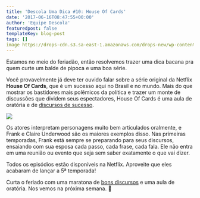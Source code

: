 ```yaml
---
title: 'Descola Uma Dica #10: House Of Cards'
date: '2017-06-16T08:47:55+00:00'
author: 'Equipe Descola'
featuredpost: false
templateKey: blog-post
tags: []
image https://drops-cdn.s3.sa-east-1.amazonaws.com/drops-new/wp-content/uploads/2017/06/14192116/Descola_umadica-10-150x150.png
---
```

Estamos no meio do feriadão, então resolvemos trazer uma dica bacana pra quem curte um balde de pipoca e uma boa série.

Você provavelmente já deve ter ouvido falar sobre a série original da Netflix **House Of Cards**, que é um sucesso aqui no Brasil e no mundo. Mais do que mostrar os bastidores mais polêmicos da política e trazer um monte de discussões que dividem seus espectadores, House Of Cards é uma aula de oratória e de [discursos de sucesso](https://descola.org/curso/discurse).

![](https://descola.org/drops/wp-content/uploads/2017/06/house-of-cards-1024x576.jpg)

Os atores interpretam personagens muito bem articulados oralmente, e Frank e Claire Underwood são os maiores exemplos disso. Nas primeiras temporadas, Frank está sempre se preparando para seus discursos, ensaiando com sua esposa cada passo, cada frase, cada fala. Ele não entra em uma reunião ou evento que seja sem saber exatamente o que vai dizer.

Todos os episódios estão disponíveis na Netflix. Aproveite que eles acabaram de lançar a 5ª temporada!

Curta o feriado com uma maratona de [bons discursos](https://descola.org/curso/discurse) e uma aula de oratória. Nos vemos na próxima semana. 🙂